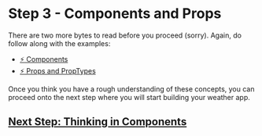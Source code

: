 # Step 3 - Components and Props

There are two more bytes to read before you proceed (sorry). Again, do follow along with the examples:

* [:zap: Components](https://github.com/kirstydevlin1/recode-course/blob/master/Bytes/react/components.md)
* [:zap: Props and PropTypes](https://github.com/kirstydevlin1/recode-course/blob/master/Bytes/react/props-and-proptypes.md)

Once you think you have a rough understanding of these concepts, you can proceed onto the next step where you will start building your weather app.

## [Next Step: Thinking in Components](step-4.md)
